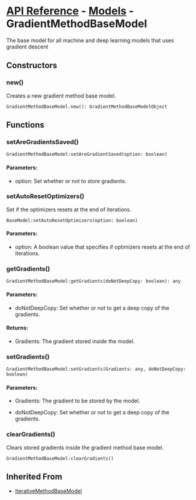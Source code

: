 # [API Reference](../../API.md) - [Models](../Models.md) - GradientMethodBaseModel

The base model for all machine and deep learning models that uses gradient descent

## Constructors

### new()

Creates a new gradient method base model.

```
GradientMethodBaseModel.new(): GradientMethodBaseModelObject
```

## Functions

### setAreGradientsSaved()

```
GradientMethodBaseModel:setAreGradientSaved(option: boolean)
```

#### Parameters:

* option: Set whether or not to store gradients.

### setAutoResetOptimizers()

Set if the optimizers resets at the end of iterations.

```
BaseModel:setAutoResetOptimizers(option: boolean)
```

#### Parameters:

* option: A boolean value that specifies if optimizers resets at the end of iterations.

### getGradients()

```
GradientMethodBaseModel:getGradients(doNotDeepCopy: boolean): any
```

#### Parameters:

* doNotDeepCopy: Set whether or not to get a deep copy of the gradients.

#### Returns:

* Gradients: The gradient stored inside the model.

### setGradients()

```
GradientMethodBaseModel:setGradients(Gradients: any, doNotDeepCopy: boolean)
```

#### Parameters:

* Gradients: The gradient to be stored by the model.

* doNotDeepCopy: Set whether or not to get a deep copy of the gradients.

### clearGradients()

Clears stored gradients inside the gradient method base model.

```
GradientMethodBaseModel:clearGradients()
```

## Inherited From

* [IterativeMethodBaseModel](IterativeMethodBaseModel.md)
